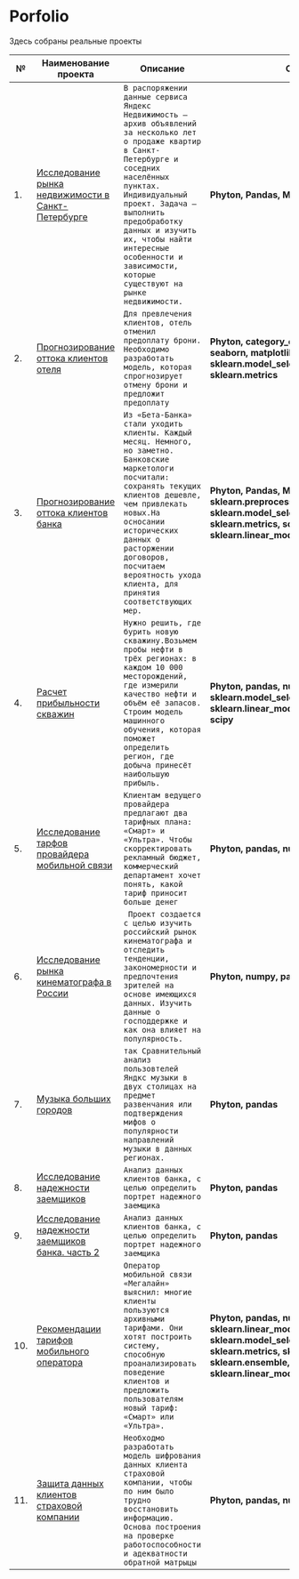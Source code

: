 # Porfolio

Здесь собраны реальные проекты

 |№  |Наименование проекта  |                  Описание  |                                                     Стек 
|----| ------------------- | -------------------- | ------------
|1.  |[Исследование рынка недвижимости в Санкт-Петербурге](market_real_SPB-main/market_real_SPB-main) | `В распоряжении данные сервиса Яндекс Недвижимость — архив объявлений за несколько лет о продаже квартир в Санкт-Петербурге и соседних населённых пунктах. Индивидуальный проект. Задача — выполнить предобработку данных и изучить их, чтобы найти интересные особенности и зависимости, которые существуют на рынке недвижимости.` | **Phyton, Pandas, MatPlotLib.pyplot**
|2.  |[Прогнозирование оттока клиентов отеля](hotel_like_guest-main/hotel_like_guest-main) | `Для превлечения клиентов, отель отменил предоплату брони. Необходимо разработать модель, которая спрогнозирует отмену брони и предложит предоплату` | **Phyton, category_encoders, numpy, seaborn, matplotlib.pyplot, scipy, sklearn.model_selection.GridSearchCV, sklearn.metrics**
|3.  |[Прогнозирование оттока клиентов банка](leave_bank_client-main/leave_bank_client-main) | `Из «Бета-Банка» стали уходить клиенты. Каждый месяц. Немного, но заметно. Банковские маркетологи посчитали: сохранять текущих клиентов дешевле, чем привлекать новых.На осносании исторических данных о расторжении договоров, посчитаем вероятность ухода клиента, для принятия соответствующих мер.` | **Phyton, Pandas, MatPlotLib, Seaborn, sklearn.preprocessing, sklearn.model_selection, sklearn.metrics, scipy.stats, sklearn.linear_model, sklearn.ensemble**
|4.  |[Расчет прибыльности скважин](location_drill_oil-main/location_drill_oil-main) | `Нужно решить, где бурить новую скважину.Возьмем пробы нефти в трёх регионах: в каждом 10 000 месторождений, где измерили качество нефти и объём её запасов. Строим модель машинного обучения, которая поможет определить регион, где добыча принесёт наибольшую прибыль.` | **Phyton, pandas, numpy, sklearn.model_selection, sklearn.linear_model, sklearn.metrics, scipy**
|5.  |[Исследование тарфов провайдера мобильной связи](mobile_tarifs-main/mobile_tarifs-main) | `Клиентам ведущего провайдера предлагают два тарифных плана: «Смарт» и «Ультра». Чтобы скорректировать рекламный бюджет, коммерческий департамент хочет понять, какой тариф приносит больше денег` | **Phyton, pandas, numpy, seaborn, scipy**
|6.  |[Исследование рынка кинематографа в России](movie-main/movie-main) | ` Проект создается с целью изучить российский рынок кинематографа и отследить тенденции, закономерности и предпочтения зрителей на основе имеющихся данных. Изучить данные о господдержке и как она влияет на популярность.` | **Phyton, numpy, pandas, seaborn**
|7.  |[Музыка больших городов](music_of_big_sity-main/music_of_big_sity-main) | `так Сравнительный анализ пользовтелей Яндкс музыки в двух столицах на предмет развенчания или подтверждения мифов о популярности направлений музыки в данных регионах.` | **Phyton, pandas**
|8.  |[Исследование надежности заемщиков](reliability_of_borrowers1-main/reliability_of_borrowers1-main) | `Анализ данных клиентов банка, с целью определить портрет надежного заемщика` | **Phyton, pandas**
|9.  |[Исследование надежности заемщиков банка. часть 2](reliability_of_borrowers2-main/reliability_of_borrowers2-main) | `Анализ данных клиентов банка, с целью определить портрет надежного заемщика` | **Phyton, pandas**
|10. |[Рекомендации тарифов мобильного оператора](tarif_mobi_recomend-main/tarif_mobi_recomend-main) | `Оператор мобильной связи «Мегалайн» выяснил: многие клиенты пользуются архивными тарифами. Они хотят построить систему, способную проанализировать поведение клиентов и предложить пользователям новый тариф: «Смарт» или «Ультра».` | **Phyton, pandas, numpy, seaborn, sklearn.linear_model, sklearn.model_selection, sklearn.metrics, sklearn.tree, sklearn.ensemble, sklearn.linear_model, sklearn.metrics**
|11.  |[Защита данных клиентов страховой компании](Save_data_client) | `Необходмо разработать модель шифрования данных клиента страховой компании, чтобы по ним было трудно восстановить информацию. Основа построения на проверке работоспособности и адекватности обратной матрыцы` | **Phyton, pandas, numpy, seaborn, scipy**



